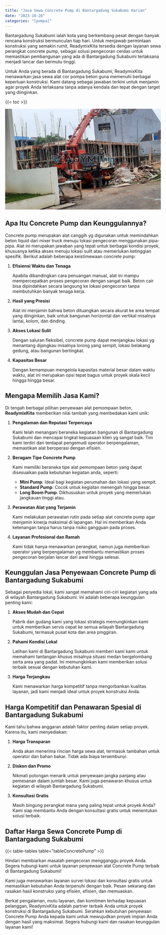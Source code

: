 ```yaml
---
title: "Jasa Sewa Concrete Pump di Bantargadung Sukabumi Harian"
date: "2023-10-28"
categories: "[pompa]"
---
```


Bantargadung Sukabumi ialah kota yang berkembang pesat dengan banyak rencana konstruksi bermunculan tiap hari. Untuk menjawab permintaan konstruksi yang semakin rumit, ReadymixKita tersedia dengan layanan sewa perangkat concrete pump, sebagai solusi pengecoran cerdas untuk memastikan pembangunan yang ada di Bantargadung Sukabumi terlaksana menjadi lancar dan bermutu tinggi.

Untuk Anda yang berada di Bantargadung Sukabumi, ReadymixKita menawarkan jasa sewa alat cor pompa beton guna memenuhi berbagai keperluan konstruksi. Kami datang sebagai jawaban terkini untuk menjamin agar proyek Anda terlaksana tanpa adanya kendala dan tepat dengan target yang diinginkan.

{{< toc >}}

![Jasa Sewa Concrete Pump di Bantargadung Sukabumi Harian](/images/pompa/sewa-pompa-15.jpg)

## Apa Itu Concrete Pump dan Keunggulannya?

Concrete pump merupakan alat canggih yg digunakan untuk memindahkan beton liquid dari mixer truck menuju lokasi pengecoran menggunakan pipa-pipa. Alat ini merupakan jawaban yang tepat untuk berbagai kondisi proyek, khususnya ketika akses menuju lokasi sulit atau memerlukan ketinggian spesifik. Berikut adalah beberapa keistimewaan concrete pump:

1. **Efisiensi Waktu dan Tenaga**

   Apabila dibandingkan cara penuangan manual, alat ini mampu mempercepatkan proses pengecoran dengan sangat baik. Beton cair bisa dipindahkan secara langsung ke lokasi pengecoran tanpa membutuhkan banyak tenaga kerja.

2. **Hasil yang Presisi**

   Alat ini menjamin bahwa beton dituangkan secara akurat ke area tempat yang diinginkan, baik untuk bangunan horizontal dan vertikal misalnya lantai, kolom, dan dinding.

3. **Akses Lokasi Sulit**

   Dengan saluran fleksibel, concrete pump dapat menjangkau lokasi yg menantang dijangkau misalnya lorong yang sempit, lokasi belakang gedung, atau bangunan bertingkat.

4. **Kapasitas Besar**

   Dengan kemampuan mengelola kapasitas material besar dalam waktu waktu, alat ini merupakan opsi tepat bagus untuk proyek skala kecil hingga hingga besar.

## Mengapa Memilih Jasa Kami?

Di tengah berbagai pilihan penyewaan alat pemompaan beton, **ReadymixKita** memberikan nilai tambah yang membedakan kami unik:

1. **Pengalaman dan Reputasi Terpercaya**

   Kami telah menangani beraneka kegiatan bangunan di Bantargadung Sukabumi dan mencapai tingkat kepuasaan klien yg sangat baik. Tim kami terdiri dari terdapat pengemudi operator berpengalaman, memastikan alat beroperasi dengan efisien.

2. **Beragam Tipe Concrete Pump**

   Kami memiliki beraneka tipe alat pemompaan beton yang dapat disesuaikan pada kebutuhan kegiatan anda, seperti:
   - **Mini Pump**: Ideal bagi kegiatan perumahan dan lokasi yang sempit.
   - **Standard Pump**: Cocok untuk kegiatan menengah hingga besar.
   - **Long Boom Pump**: Dikhususkan untuk proyek yang memerlukan jangkauan tinggi atau.

3. **Perawatan Alat yang Terjamin**

   Kami melakukan perawatan rutin pada setiap alat concrete pump agar menjamin kinerja maksimal di lapangan. Hal ini memberikan Anda ketenangan tanpa harus tanpa risiko gangguan pada proses.

4. **Layanan Profesional dan Ramah**

   Kami tidak hanya menawarkan perangkat, namun juga memberikan operator yang berpengalaman yg membantu memastikan proses pengecoran berjalan lancar dari awal hingga selesai.

## Keunggulan Jasa Penyewaan Concrete Pump di Bantargadung Sukabumi

Sebagai penyedia lokal, kami sangat memahami ciri-ciri kegiatan yang ada di wilayah Bantargadung Sukabumi. Ini adalah beberapa keunggulan penting kami:

1. **Akses Mudah dan Cepat**

   Pabrik dan gudang kami yang lokasi strategis memungkinkan kami untuk memberikan servis cepat ke semua wilayah Bantargadung Sukabumi, termasuk pusat kota dan area pinggiran.

2. **Pahami Kondisi Lokal**

   Latihan kami di Bantargadung Sukabumi memberi kami kami untuk memahami tantangan khusus misalnya situasi medan bergelombang serta area yang padat. Ini memungkinkan kami memberikan solusi terbaik sesuai dengan kebutuhan kami.

3. **Harga Terjangkau**

   Kami menawarkan harga kompetitif tanpa mengorbankan kualitas layanan, jadi kami menjadi ideal untuk proyek konstruksi Anda.

## Harga Kompetitif dan Penawaran Spesial di Bantargadung Sukabumi

Kami tahu bahwa anggaran adalah faktor penting dalam setiap proyek. Karena itu, kami menyediakan:

1. **Harga Transparan**

   Anda akan menerima rincian harga sewa alat, termasuk tambahan untuk operator dan bahan bakar. Tidak ada biaya tersembunyi.

2. **Diskon dan Promo**

   Nikmati potongan menarik untuk penyewaan jangka panjang atau pemesanan dalam jumlah besar. Kami juga penawaran khusus untuk kegiatan di wilayah Bantargadung Sukabumi.

3. **Konsultasi Gratis**

   Masih bingung perangkat mana yang paling tepat untuk proyek Anda? Kami siap membantu Anda dengan konsultasi gratis untuk menentukan solusi terbaik.

## Daftar Harga Sewa Concrete Pump di Bantargadung Sukabumi

{{< table-tables table="tableConcretePump" >}}

Hindari membiarkan masalah pengecoran mengganggu proyek Anda. Segera hubungi kami untuk layanan penyewaan alat Concrete Pump terbaik di Bantargadung Sukabumi!

Kami juga menawarkan layanan survei lokasi dan konsultasi gratis untuk memastikan kebutuhan Anda terpenuhi dengan baik. Pesan sekarang dan rasakan hasil konstruksi yang efisien, efisien, dan memuaskan.

Berkat pengalaman, mutu layanan, dan komitmen terhadap kepuasan pelanggan, ReadymixKita adalah partner terbaik Anda untuk proyek konstruksi di Bantargadung Sukabumi. Serahkan kebutuhan penyewaan Concrete Pump Anda kepada kami untuk mewujudkan proyek impian Anda dengan hasil yang maksimal. Segera hubungi kami dan rasakan keunggulan layanan kami!